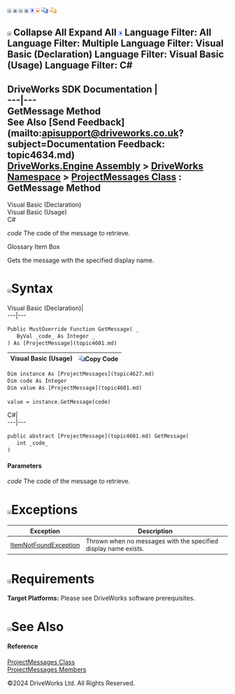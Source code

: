 ![](dotnetimages/collapse.gif) ![](dotnetimages/expand.gif) ![](dotnetimages/collapse.gif) ![](dotnetimages/expand.gif) ![](dotnetimages/drpdown.gif) ![](dotnetimages/drpdown_orange.gif) ![](dotnetimages/copycode.gif) ![](dotnetimages/copycodeHighlight.gif)

![](dotnetimages/collapse.gif) Collapse All Expand All ![](dotnetimages/drpdown.gif) Language Filter: All  Language Filter: Multiple  Language Filter: Visual Basic (Declaration) Language Filter: Visual Basic (Usage) Language Filter: C#  
---  
DriveWorks SDK Documentation  |   
---|---  
GetMessage Method   
See Also [Send Feedback](mailto:apisupport@driveworks.co.uk?subject=Documentation Feedback: topic4634.md)  
[DriveWorks.Engine Assembly](topic2156.md) > [DriveWorks Namespace](topic2159.md) > [ProjectMessages Class](topic4627.md) : GetMessage Method  
---  
  
Visual Basic (Declaration)    
Visual Basic (Usage)    
C# 

_code_
    The code of the message to retrieve.

Glossary Item Box

Gets the message with the specified display name. 

# ![](dotnetimages/collapse.gif)Syntax

Visual Basic (Declaration)|   
---|---  
      
    
    Public MustOverride Function GetMessage( _
       ByVal _code_ As Integer _
    ) As [ProjectMessage](topic4601.md)  
  
Visual Basic (Usage)| ![](dotnetimages/copycode.gif)Copy Code  
---|---  
      
    
    Dim instance As [ProjectMessages](topic4627.md)
    Dim code As Integer
    Dim value As [ProjectMessage](topic4601.md)
     
    value = instance.GetMessage(code)  
  
C#|   
---|---  
      
    
    public abstract [ProjectMessage](topic4601.md) GetMessage( 
       int _code_
    )  
  
#### Parameters

 _code_
    The code of the message to retrieve.

# ![](dotnetimages/collapse.gif)Exceptions

Exception| Description  
---|---  
[ItemNotFoundException](topic3571.md)| Thrown when no messages with the specified display name exists.  
  
# ![](dotnetimages/collapse.gif)Requirements

**Target Platforms:** Please see DriveWorks software prerequisites.

# ![](dotnetimages/collapse.gif)See Also

#### Reference

[ProjectMessages Class](topic4627.md)   
[ProjectMessages Members](topic4628.md)

©2024 DriveWorks Ltd. All Rights Reserved.
